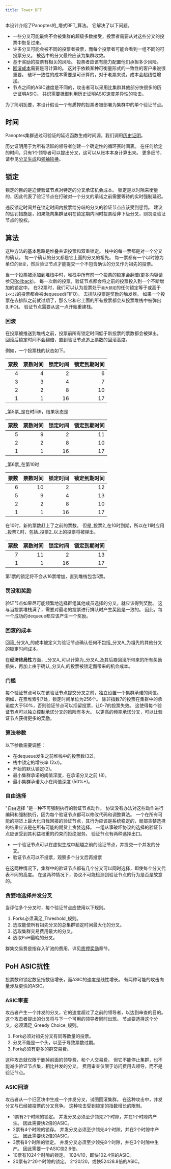 ```yaml
---
title: Tower BFT
---
```


本设计介绍了Panoptes的_塔式BFT_算法。 它解决了以下问题。

- 一些分叉可能最终不会被集群的超级多数接受，投票者需要从对这些分叉的投票中恢复过来。
- 许多分叉可能会被不同的投票者投票，而每个投票者可能会看到一组不同的可投票分叉。 被选中的分叉最终应该为集群收敛。
- 基于奖励的投票有相关的风险。 投票者应该有能力配置他们承担多少风险。
- [回滚成本](tower-bft.md#cost-of-rollback)需要是可计算的。 这对于依赖某种可衡量形式的一致性的客户来说很重要。 破坏一致性的成本需要是可计算的，对于老票来说，成本会超线性增加。
- 节点之间的ASIC速度是不同的，攻击者可以采用比集群其他部分快很多的历史证明ASIC。 共识需要抵御利用历史证明ASIC速度差异性的攻击。

为了简明扼要，本设计假设一个有质押的投票者被部署为集群中的单个验证节点。

## 时间

Panoptes集群通过可验证的延迟函数生成时间源，我们调用[历史证明](../cluster/synchronization.md)。

历史证明用于为所有活跃的领导者创建一个确定性的循环赛时间表。 在任何给定的时间，只有1个领导者可以提出分叉，这可以从账本本身计算出来。 更多细节，请参见[分叉生成](../cluster/fork-generation.md)和[领袖轮换](../cluster/leader-rotation.md)。

## 锁定

锁定的目的是迫使验证节点对特定的分叉承诺机会成本。 锁定是以时隙来衡量的，因此代表了验证节点在打破对一个分叉的承诺之前需要等待的实时强制延迟。

违反锁定时间并在锁定时间内投票给分歧的分叉的验证节点应该受到惩罚。 建议的惩罚措施是，如果能向集群证明在锁定期内同时投票给非下级分叉，则罚没验证节点的股权。

## 算法

这种方法的基本思路是堆叠共识投票和双重锁定。 栈中的每一票都是对一个分叉的确认。 每一个确认的分叉都是它上面的分叉的祖先。 每一票都有一个以时隙为单位的`锁定`，然后验证节点才能提交一个不包含确认的分叉作为祖先的投票。

当一个投票被添加到堆栈中时，堆栈中所有前一个投票的锁定会翻倍(更多内容请参见[Rollback](tower-bft.md#Rollback))。 每一次新的投票，验证节点都会将之前的投票投入到一个不断增加的锁定中。 在32票时，我们可以认为投票处于`最大锁定`的任何锁定等于或高于`1<<32`的投票都会被dequeued\(FIFO\)。 去排队投票是奖励的触发器。 如果一个投票在去排队之前就过期了，那么它和它上面的所有投票都会从投票堆栈中被弹出\(LIFO\)。 验证节点需要从这一点开始重建栈。

### 回滚

在投票被推送到堆栈之前，投票前所有锁定时间低于新投票的票数都会被弹出。 回滚后锁定时间不会翻倍，直到验证节点追上票数的回滚高度。

例如，一个投票栈的状态如下。

| 票数 | 票数时间 | 锁定时间 | 锁定到期时间 |
| --:| ----:| ----:| ------:|
|  4 |    4 |    2 |      6 |
|  3 |    3 |    4 |      7 |
|  2 |    2 |    8 |     10 |
|  1 |    1 |   16 |     17 |

_第5票_是在时间9，结果状态是

| 票数 | 票数时间 | 锁定时间 | 锁定到期时间 |
| --:| ----:| ----:| ------:|
|  5 |    9 |    2 |     11 |
|  2 |    2 |    8 |     10 |
|  1 |    1 |   16 |     17 |

_第6票_在第10时

| 票数 | 票数时间 | 锁定时间 | 锁定到期时间 |
| --:| ----:| ----:| ------:|
|  6 |   10 |    2 |     12 |
|  5 |    9 |    4 |     13 |
|  2 |    2 |    8 |     10 |
|  1 |    1 |   16 |     17 |

在10时，新的票数赶上了之前的票数。 但是_投票2_在10时到期，所以在11时应用_投票7_时，包括_投票2_以上的投票将被弹出。

| 票数 | 票数时间 | 锁定时间 | 锁定到期时间 |
| --:| ----:| ----:| ------:|
|  7 |   11 |    2 |     13 |
|  1 |    1 |   16 |     17 |

第1票的锁定将不会从16票增加，直到堆栈包含5票。

### 罚没和奖励

验证节点如果尽可能频繁地选择群组其他成员选择的分叉，就应该得到奖励。 这与当投票堆栈满了，需要对最老的投票进行排队时产生奖励是一致的。 因此，每一个成功的dequeue都应该产生一个奖励。

### 回滚的成本

回滚_分叉A_的成本被定义为验证节点确认任何不包括_分叉A_为祖先的其他分叉的锁定时间成本。

在**经济终局性**方面，_分叉A_可以计算为_分叉A_及其后裔回滚所带来的所有奖励损失，再加上由于确认_分叉A_的投票被锁定而带来的机会成本。

### 门槛

每个验证节点可以在该验证节点提交分叉之前，独立设置一个集群承诺的阈值。 例如，在票堆索引7处，锁定时间单位为256个。 除非指数7的投票在集群中的承诺度大于50%，否则验证节点可以扣留投票，让0-7的投票失效。 这使得每个验证节点可以独立控制承诺分叉的风险有多大。 以更高的频率承诺分叉，可以让验证节点获得更多的奖励。

### 算法参数

以下参数需要调整：

- 在dequeue发生之前堆栈中的投票数\(32\)。
- 栈中锁定的增长率 (2x/)。
- 开始的默认锁定\(2\)。
- 最小集群承诺的阈值深度，在承诺分叉之前 (8)。
- 最小集群承诺大小在阈值深度 (50%+)。

### 自由选择

"自由选择 "是一种不可强制执行的验证节点动作。 协议没有办法对这些动作进行编码和强制执行，因为每个验证节点都可以修改代码和调整算法。 一个在所有可能的期货上最大化自我回报的验证节点，其行为应该是系统稳定的，局部贪婪选择的结果应该是在所有可能的期货上贪婪选择。 一组从事破坏协议的选择的验证节点应该受到其利益权重的约束而拒绝服务。 验证节点有两种选择出口。

- 一个验证节点可以在虚拟生成中超越之前的验证节点，并提交一个并发的分叉。
- 验证节点可以不投票，观察多个分叉后再投票

在这两种情况下，集群中的验证节点都有几个分叉可以同时选择，即使每个分叉代表不同的高度。 在这两种情况下，协议不可能检测到验证节点的行为是否是故意的。

### 贪婪地选择并发分叉

当评估多个分叉时，每个验证节点应使用以下规则。

1. Forks必须满足_Threshold_规则。
2. 选取能使所有祖先分叉的总集群锁定时间最大化的分叉。
3. 选取集群交易费用最大的分叉。
4. 选取PoH最晚的分叉。

群集交易费是指存入矿池的费用，详见[质押奖励](staking-rewards.md)章节。

## PoH ASIC抗性

投票数和锁定数呈指数级增长，而ASIC的速度是线性增长。 有两种可能的攻击向量涉及更快的ASIC。

### ASIC审查

攻击者产生一个并发的分叉，它的速度超过了之前的领导者，以达到审查的目的。 这个攻击者提出的分叉将与下一个可用的领导者同时出现。 节点要选择这个分叉，必须满足_Greedy Choice_规则。

1. Fork必须对祖先分叉有同等数量的投票。
2. 分叉不能是一个头，以至于导致票数过期。
3. Fork必须有更多的群交易费。

这种攻击就仅限于删掉前面的领导费，和个人交易费。 但它不能停止集群，也不能减少验证节点集，相比并发的分叉。 费用审查仅限于访问费用去领导，而不是验证节点。

### ASIC回滚

攻击者从一个旧区块中生成一个并发分叉，试图回滚集群。 在这种攻击中，并发分叉与已经被投票的分叉竞争。 这种攻击受到锁定的指数增长的限制。

- 1票有2个时隙的锁定。 并发分叉必须至少领先2个时隙，并在1个时隙内产生。 因此需要快2倍的ASIC。
- 2票有4个时隙的锁存。 并发分叉必须至少领先4个时隙，并在2个时隙中产生。 因此需要快2倍的ASIC。
- 3票有8个时隙的锁定。 并发分叉必须至少领先8个时隙，并在3个时隙中生产。 因此需要一个ASIC快2.6倍。
- 10票有1024个时隙的锁定。 1024/10，即快102.4倍的ASIC。
- 20票有2^20个时隙的锁定。 2^20/20，或快52428.8倍的ASIC。
